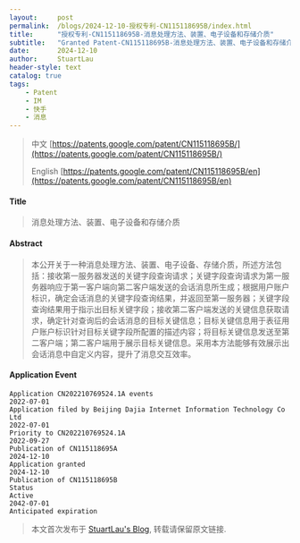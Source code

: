 ```yaml
---
layout:     post
permalink:  /blogs/2024-12-10-授权专利-CN115118695B/index.html
title:      "授权专利-CN115118695B-消息处理方法、装置、电子设备和存储介质"
subtitle:   "Granted Patent-CN115118695B-消息处理方法、装置、电子设备和存储介质"
date:       2024-12-10
author:     StuartLau
header-style: text
catalog: true
tags:
    - Patent
    - IM
    - 快手
    - 消息
---
```

> 中文 [https://patents.google.com/patent/CN115118695B/](https://patents.google.com/patent/CN115118695B/)
>
> English [https://patents.google.com/patent/CN115118695B/en](https://patents.google.com/patent/CN115118695B/en)

#### Title
> 消息处理方法、装置、电子设备和存储介质










#### Abstract
> 本公开关于一种消息处理方法、装置、电子设备、存储介质，所述方法包括：接收第一服务器发送的关键字段查询请求；关键字段查询请求为第一服务器响应于第一客户端向第二客户端发送的会话消息所生成；根据用户账户标识，确定会话消息的关键字段查询结果，并返回至第一服务器；关键字段查询结果用于指示出目标关键字段；接收第二客户端发送的关键信息获取请求，确定针对查询后的会话消息的目标关键信息；目标关键信息用于表征用户账户标识针对目标关键字段所配置的描述内容；将目标关键信息发送至第二客户端；第二客户端用于展示目标关键信息。采用本方法能够有效展示出会话消息中自定义内容，提升了消息交互效率。








#### Application Event
```
Application CN202210769524.1A events 
2022-07-01
Application filed by Beijing Dajia Internet Information Technology Co Ltd
2022-07-01
Priority to CN202210769524.1A
2022-09-27
Publication of CN115118695A
2024-12-10
Application granted
2024-12-10
Publication of CN115118695B
Status
Active
2042-07-01
Anticipated expiration
```
> 本文首次发布于 [StuartLau's Blog](https://stuartlau.github.io), 
转载请保留原文链接.

